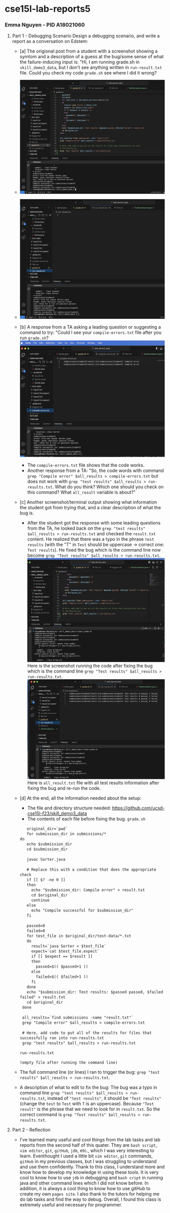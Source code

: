 # cse15l-lab-reports5
### Emma Nguyen - PID A18021060

1. Part 1 - Debugging Scenario
   Design a debugging scenario, and write a report as a conversation on Edstem:
   - [a] The origional post from a student with a screenshot showing a symtom and a description of a guess at the bug/some sense of what the failure-inducing input is: "Hi, I am running grade.sh in `skill_demo3_data`, but I don't see anything written in `run-result.txt` file. Could you check my code `grade.sh` see where I did it wrong?
   - ![ Here is the grade.sh when I run the code](lab5-1-1.png)
   - ![ Here is `run-result.txt file` after running the code without anything written in it](lab5-1-3.png)
   
   - [b] A response from a TA asking a leading question or suggesting a command to try: "Could I see your `compile-errors.txt` file after you run `grade.sh`?
        ![ Here is `compile-errors.txt file` after running the code to compared with ](lab5-1-2.png)
        - The `compile-errors.txt` file shows that the code works.
        - Another response from a TA: "So, the code words with command `grep "Compile error" $all_results > compile-errors.txt` but does not work with `grep "test results" $all_results > run-results.txt`. What do you think? Which one should you check on this command? What `all_result` variable is about?"
   - [c] Another screenshot/terminal output showing what information the student got from trying that, and a clear description of what the bug is.
        - After the student got the response with some leading questions from the TA, he looked back on the `grep "test results" $all_results > run-results.txt` and checked the `result.txt` content. He realized that there was a typo in the phrase `test results` (with the "T" in `Test` should be uppercase -> correct one: `Test results`). He fixed the bug which is the command line now become `grep "Test results" $all_results > run-results.txt`.
      ![screenshot from trying to fix the bug](lab5-1-4.png)
     Here is the screenshot running the code after fixing the bug which is the command line `grep "Test results" $all_results > run-results.txt`.
      ![screenshot from trying to fix the bug](lab5-1-5.png)
     Here is `all_result.txt` file with all test results information after fixing the bug and re-run the code.
   - [d] At the end, all the information needed about the setup:
      - The file and directory structure needed: https://github.com/ucsd-cse15l-f23/skill_demo3_data
      - The contents of each file before fixing the bug.
     `grade.sh`
     ```
        original_dir=`pwd`
        for submission_dir in submissions/*
     do
        echo $submission_dir
        cd $submission_dir

        javac Sorter.java

        # Replace this with a condition that does the appropriate check
        if [[ $? -ne 0 ]] 
        then
          echo "$submission_dir: Compile error" > result.txt    
          cd $original_dir
          continue
        else
          echo "Compile successful for $submission_dir"
        fi

        passed=0
        failed=0
        for test_file in $original_dir/test-data/*.txt
        do
          result=`java Sorter < $test_file`
          expect=`cat $test_file.expect`
          if [[ $expect == $result ]]
          then
            passed=$(( $passed+1 ))
          else
            failed=$(( $failed+1 ))
          fi
        done
        echo "$submission_dir: Test results: $passed passed, $failed failed" > result.txt
        cd $original_dir
      done

      all_results=`find submissions -name "result.txt"`
      grep "Compile error" $all_results > compile-errors.txt

      # Here, add code to put all of the results for files that successfully ran into run-results.txt
      grep "test results" $all_results > run-results.txt
      ```
      `run-results.txt`
     ```
     (empty file after running the command line)
     ```
     
   - The full command line (or lines) I ran to trigger the bug: `grep "test results" $all_results > run-results.txt`.
   - A description of what to edit to fix the bug: The bug was a typo in command line `grep "test results" $all_results > run-results.txt`, instead of `"test results"`, it should be `"Test results"` (change the `test` to `Test` with `T` is an uppercase). Because `"Test result"` is the phrase that we need to look for in `result.txt`. So the correct command is `grep "Test results" $all_results > run-results.txt`.

1. Part 2 - Reflection
   - I've learned many useful and cool things from the lab tasks and lab reports from the second half of this quater. They are `bash script`, `vim editor`, `git`, `gitHub`, `jdb`, etc., which I was very interesting to learn. Eventhought I used a little bit `vim editor`, `git` commands, `gitHub` in my previous classes, but I was struggling to understand and use them confidently. Thank to this class, I understand more and know how to develop my knowledge in using these tools. It is very cool to know how to use `jdb` in debugging and `bash cript` in running java and other command lines which I did not know before. In addition, it is always a cool thing to know how to use gitHub to create my own `pages site`. I also thank to the tutors for helping me do lab tasks and find the way to debug. Overall, I found this class is extremely useful and necessary for programmer.

